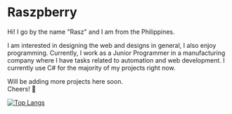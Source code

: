 # Raszpberry

Hi! I go by the name "Rasz" and I am from the Philippines.

I am interested in designing the web and designs in general, I also enjoy programming.
Currently, I work as a Junior Programmer in a manufacturing company where I have tasks
related to automation and web development.
I currently use C# for the majority of my projects right now.

Will be adding more projects here soon.
<br> Cheers! :beer:

[![Top Langs](https://github-readme-stats.vercel.app/api/top-langs/?username=raszpberry&layout=compact&theme=radical)](https://github.com/anuraghazra/github-readme-stats)
